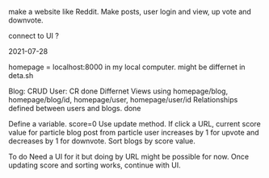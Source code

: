 make a website like Reddit. Make posts, user login and view, up vote and downvote.

connect to UI ?
  

2021-07-28

homepage = localhost:8000   in my local computer. might be differnet in deta.sh

Blog: CRUD User: CR done
Differnet Views using homepage/blog, homepage/blog/id, homepage/user, homepage/user/id
Relationships defined between users and blogs. done

Define a variable. score=0
Use update method. If click a URL, current score value for particle blog post from particle user increases by 1 for upvote
 and decreases by 1 for downvote.
Sort blogs by score value.

To do
Need a UI for it but doing by URL might be possible for now. Once updating score and sorting works, continue with UI.